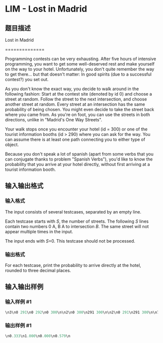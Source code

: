# LIM - Lost in Madrid

## 题目描述

Lost in Madrid

==============

Programming contests can be very exhausting. After five hours of intensive programming, you want to get some well-deserved rest and make yourself on the way to your hotel. Unfortunately, you don't quite remember the way to get there... but that doesn't matter: In good spirits (due to a successful contest?) you set out.

As you don't know the exact way, you decide to walk around in the following fashion: Start at the contest site (denoted by id 0) and choose a street at random. Follow the street to the next intersection, and choose another street at random. Every street at an intersection has the same probability of being chosen. You might even decide to take the street back where you came from. As you're on foot, you can use the streets in both directions, unlike in "Madrid's One Way Streets".

Your walk stops once you encounter your hotel (id = 300) or one of the tourist information booths (id > 290) where you can ask for the way. You can assume there is at least one path connecting you to either type of object.

Because you don't speak a lot of spanish (apart from some verbs that you can conjugate thanks to problem "Spanish Verbs"), you'd like to know the probability that you arrive at your hotel directly, without first arriving at a tourist information booth.

## 输入输出格式

### 输入格式

The input consists of several testcases, separated by an empty line.

Each testcase starts with _S_, the number of streets. The following _S_ lines contain two numbers 0 A, B A to intersection _B_. The same street will not appear multiple times in the input.

The input ends with _S_=0. This testcase should not be processed.

### 输出格式

For each testcase, print the probability to arrive directly at the hotel, rounded to three decimal places.

## 输入输出样例

### 输入样例 #1

```cpp
\n3\n0 291\n0 292\n0 300\n\n2\n0 300\n291 300\n\n2\n0 291\n291 300\n\n7\n0 292\n0 88\n0 14\n0 300\n292 88\n88 300\n14 300\n\n0\n\n
```


### 输出样例 #1

```cpp
\n0.333\n1.000\n0.000\n0.579\n
```


